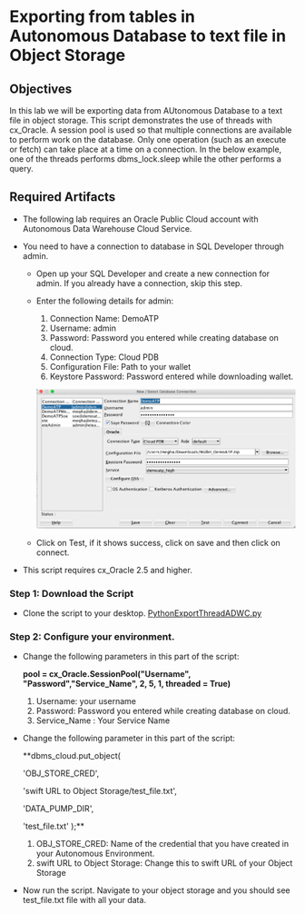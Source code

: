 # Exporting from tables in Autonomous Database to text file in Object Storage

## Objectives
	
In this lab we will be exporting data from AUtonomous Database to a text file in object storage. 
This script demonstrates the use of threads with cx_Oracle. A session pool is used so that multiple connections are available to perform work on the database. 
Only one operation (such as an execute or fetch) can take place at a time on a connection. 
In the below example, one of the threads performs dbms_lock.sleep while the other performs a query. 

## Required Artifacts

- The following lab requires an Oracle Public Cloud account with Autonomous Data Warehouse Cloud Service.

- You need to have a connection to database in SQL Developer through admin. 

    - Open up your SQL Developer and create a new connection for admin. If you already have a connection, skip this step. 

    - Enter the following details for admin:

        1.	Connection Name: DemoATP
        2.	Username: admin
        3.	Password: Password you entered while creating database on cloud.
        4.	Connection Type: Cloud PDB
        5.	Configuration File: Path to your wallet
        6.	Keystore Password: Password entered while downloading wallet. 

        ![](login.png)

    - Click on Test, if it shows success, click on save and then click on connect. 
 
 - This script requires cx_Oracle 2.5 and higher.
 
### **Step 1**: Download the Script

- Clone the script to your desktop. [PythonExportThreadADWC.py](PythonExportThreadADWC.py)

### **Step 2**: Configure your environment.

- Change the following parameters in this part of the script:

  **pool = cx_Oracle.SessionPool("Username", "Password","Service_Name", 2, 5, 1, threaded = True)**
  
  1. Username: your username
  2. Password: Password you entered while creating database on cloud.
  3. Service_Name : Your Service Name
  
- Change the following parameter in this part of the script:

  **dbms_cloud.put_object( 

    'OBJ_STORE_CRED', 

    'swift URL to Object Storage/test_file.txt',

    'DATA_PUMP_DIR',

    'test_file.txt' );**
  
  
  1. OBJ_STORE_CRED: Name of the credential that you have created in your Autonomous Environment. 
  2. swift URL to Object Storage: Change this to swift URL of your Object Storage
  
 - Now run the script. Navigate to your object storage and you should see test_file.txt file with all your data.


  

